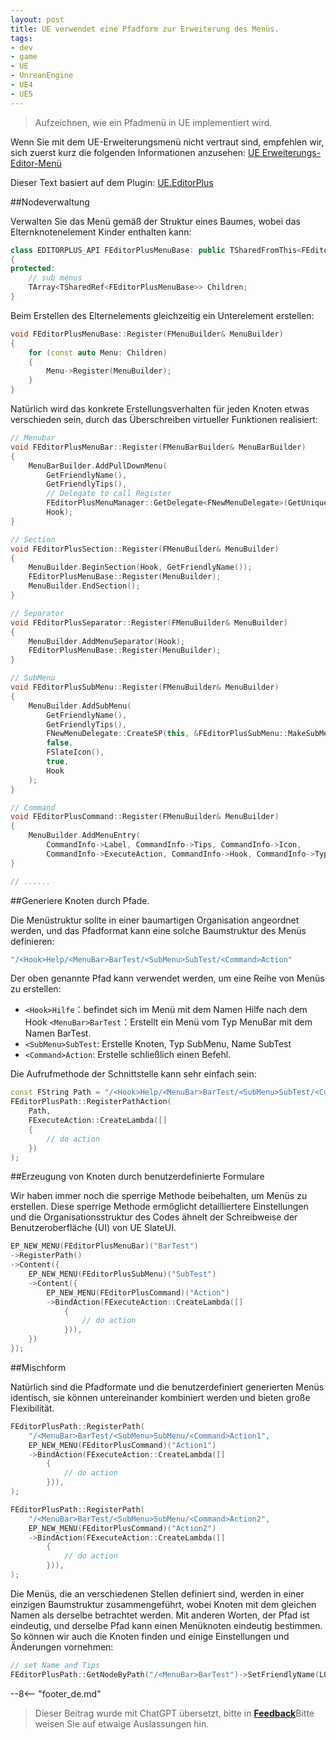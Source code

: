 ```yaml
---
layout: post
title: UE verwendet eine Pfadform zur Erweiterung des Menüs.
tags:
- dev
- game
- UE
- UnreanEngine
- UE4
- UE5
---
```


<meta property="og:title" content="UE 使用路径形式扩展菜单" />

> Aufzeichnen, wie ein Pfadmenü in UE implementiert wird.

Wenn Sie mit dem UE-Erweiterungsmenü nicht vertraut sind, empfehlen wir, sich zuerst kurz die folgenden Informationen anzusehen: [UE Erweiterungs-Editor-Menü](ue-扩展编辑器菜单.md)

Dieser Text basiert auf dem Plugin: [UE.EditorPlus](https://github.com/disenone/UE.EditorPlus)

##Nodeverwaltung

Verwalten Sie das Menü gemäß der Struktur eines Baumes, wobei das Elternknotenelement Kinder enthalten kann:

```cpp
class EDITORPLUS_API FEditorPlusMenuBase: public TSharedFromThis<FEditorPlusMenuBase>
{
protected:
	// sub menus
	TArray<TSharedRef<FEditorPlusMenuBase>> Children;
}
```

Beim Erstellen des Elternelements gleichzeitig ein Unterelement erstellen:

```cpp
void FEditorPlusMenuBase::Register(FMenuBuilder& MenuBuilder)
{
	for (const auto Menu: Children)
	{
		Menu->Register(MenuBuilder);
	}
}
```

Natürlich wird das konkrete Erstellungsverhalten für jeden Knoten etwas verschieden sein, durch das Überschreiben virtueller Funktionen realisiert:

```cpp
// Menubar
void FEditorPlusMenuBar::Register(FMenuBarBuilder& MenuBarBuilder)
{
	MenuBarBuilder.AddPullDownMenu(
		GetFriendlyName(),
		GetFriendlyTips(),
        // Delegate to call Register
		FEditorPlusMenuManager::GetDelegate<FNewMenuDelegate>(GetUniqueId()),       
		Hook);
}

// Section
void FEditorPlusSection::Register(FMenuBuilder& MenuBuilder)
{
	MenuBuilder.BeginSection(Hook, GetFriendlyName());
	FEditorPlusMenuBase::Register(MenuBuilder);
	MenuBuilder.EndSection();
}

// Separator
void FEditorPlusSeparator::Register(FMenuBuilder& MenuBuilder)
{
	MenuBuilder.AddMenuSeparator(Hook);
	FEditorPlusMenuBase::Register(MenuBuilder);
}

// SubMenu
void FEditorPlusSubMenu::Register(FMenuBuilder& MenuBuilder)
{
	MenuBuilder.AddSubMenu(
		GetFriendlyName(),
		GetFriendlyTips(),
		FNewMenuDelegate::CreateSP(this, &FEditorPlusSubMenu::MakeSubMenu),
		false,
		FSlateIcon(),
		true,
		Hook
	);
}

// Command
void FEditorPlusCommand::Register(FMenuBuilder& MenuBuilder)
{
    MenuBuilder.AddMenuEntry(
        CommandInfo->Label, CommandInfo->Tips, CommandInfo->Icon,
        CommandInfo->ExecuteAction, CommandInfo->Hook, CommandInfo->Type);
}

// ......
```

##Generiere Knoten durch Pfade.

Die Menüstruktur sollte in einer baumartigen Organisation angeordnet werden, und das Pfadformat kann eine solche Baumstruktur des Menüs definieren:

```cpp
"/<Hook>Help/<MenuBar>BarTest/<SubMenu>SubTest/<Command>Action"
```

Der oben genannte Pfad kann verwendet werden, um eine Reihe von Menüs zu erstellen:

- `<Hook>Hilfe`：befindet sich im Menü mit dem Namen Hilfe nach dem Hook
`<MenuBar>BarTest`：Erstellt ein Menü vom Typ MenuBar mit dem Namen BarTest.
- `<SubMenu>SubTest`: Erstelle Knoten, Typ SubMenu, Name SubTest
- `<Command>Action`: Erstelle schließlich einen Befehl.

Die Aufrufmethode der Schnittstelle kann sehr einfach sein:

```cpp
const FString Path = "/<Hook>Help/<MenuBar>BarTest/<SubMenu>SubTest/<Command>Action";
FEditorPlusPath::RegisterPathAction(
	Path, 
    FExecuteAction::CreateLambda([]
    {
        // do action
    })
);
```

##Erzeugung von Knoten durch benutzerdefinierte Formulare

Wir haben immer noch die sperrige Methode beibehalten, um Menüs zu erstellen. Diese sperrige Methode ermöglicht detailliertere Einstellungen und die Organisationsstruktur des Codes ähnelt der Schreibweise der Benutzeroberfläche (UI) von UE SlateUI.

```cpp
EP_NEW_MENU(FEditorPlusMenuBar)("BarTest")
->RegisterPath()
->Content({
    EP_NEW_MENU(FEditorPlusSubMenu)("SubTest")
    ->Content({
        EP_NEW_MENU(FEditorPlusCommand)("Action")
        ->BindAction(FExecuteAction::CreateLambda([]
            {
                // do action
            })),
    })
});
```

##Mischform

Natürlich sind die Pfadformate und die benutzerdefiniert generierten Menüs identisch, sie können untereinander kombiniert werden und bieten große Flexibilität.

```cpp
FEditorPlusPath::RegisterPath(
    "/<MenuBar>BarTest/<SubMenu>SubMenu/<Command>Action1", 
    EP_NEW_MENU(FEditorPlusCommand)("Action1")
    ->BindAction(FExecuteAction::CreateLambda([]
        {
            // do action
        })),
);

FEditorPlusPath::RegisterPath(
    "/<MenuBar>BarTest/<SubMenu>SubMenu/<Command>Action2", 
    EP_NEW_MENU(FEditorPlusCommand)("Action2")
    ->BindAction(FExecuteAction::CreateLambda([]
        {
            // do action
        })),
);
```

Die Menüs, die an verschiedenen Stellen definiert sind, werden in einer einzigen Baumstruktur zusammengeführt, wobei Knoten mit dem gleichen Namen als derselbe betrachtet werden. Mit anderen Worten, der Pfad ist eindeutig, und derselbe Pfad kann einen Menüknoten eindeutig bestimmen.
So können wir auch die Knoten finden und einige Einstellungen und Änderungen vornehmen:

```cpp
// set Name and Tips
FEditorPlusPath::GetNodeByPath("/<MenuBar>BarTest")->SetFriendlyName(LOCTEXT("MenuTest", "MenuTest"))->SetFriendlyTips(LOCTEXT("MenuTestTips", "MenuTestTips"));
```


--8<-- "footer_de.md"


> Dieser Beitrag wurde mit ChatGPT übersetzt, bitte in [**Feedback**](https://github.com/disenone/wiki_blog/issues/new)Bitte weisen Sie auf etwaige Auslassungen hin. 
